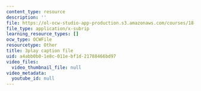 ```yaml
---
content_type: resource
description: ''
file: https://ol-ocw-studio-app-production.s3.amazonaws.com/courses/18-03sc-differential-equations-fall-2011/a4abb0b01e8c011ebf1d21788466bd97_pDfQHohL4Xs.srt
file_type: application/x-subrip
learning_resource_types: []
ocw_type: OCWFile
resourcetype: Other
title: 3play caption file
uid: a4abb0b0-1e8c-011e-bf1d-21788466bd97
video_files:
  video_thumbnail_file: null
video_metadata:
  youtube_id: null
---
```

